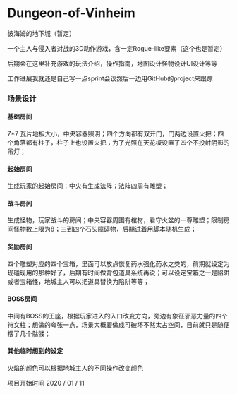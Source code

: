 # Dungeon-of-Vinheim

彼海姆的地下城（暂定）

一个主人与侵入者对战的3D动作游戏，含一定Rogue-like要素（这个也是暂定）

后期会在这里补充游戏的玩法介绍，操作指南，地图设计怪物设计UI设计等等

工作进展我就还是自己写一点sprint会议然后一边用GitHub的project来跟踪

### 场景设计

#### 基础房间

7*7 瓦片地板大小，中央容器照明；四个方向都有双开门，门两边设置火把；四个角落都有柱子，柱子上也设置火把；为了光照在天花板设置了四个不投射阴影的吊灯；

#### 起始房间

生成玩家的起始房间：中央有生成法阵；法阵四周有雕塑；

#### 战斗房间

生成怪物，玩家战斗的房间；中央容器周围有棺材，看守火盆的一尊雕塑；限制房间怪物数上限为8；三到四个石头障碍物，后期试着用脚本随机生成；

#### 奖励房间

四个雕塑对应的四个宝箱，里面可以放点恢复药水强化药水之类的，前期就设定为现碰现用的那种好了，后期有时间做背包道具系统再说；可以设定宝箱之一是陷阱或者宝箱怪，地城主人可以把道具替换为陷阱等等；

#### BOSS房间

中间有BOSS的王座，根据玩家进入的入口改变方向，旁边有象征邪恶力量的四个符文柱；想做的夸张一点，场景大概要做成可破坏不然太占空间，目前就只是随便摆了几个骷髅；

#### 其他临时想到的设定

火焰的颜色可以根据地城主人的不同操作改变颜色

项目开始时间 2020 / 01 / 11